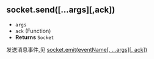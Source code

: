 ## socket.send([...args][,ack])

- `args`
- `ack` (Function)
- **Returns** `Socket`

发送消息事件,见 [socket.emit(eventName[, …args][, ack])](https://socket.io/docs/client-api/#socketemiteventname-args-ack)

